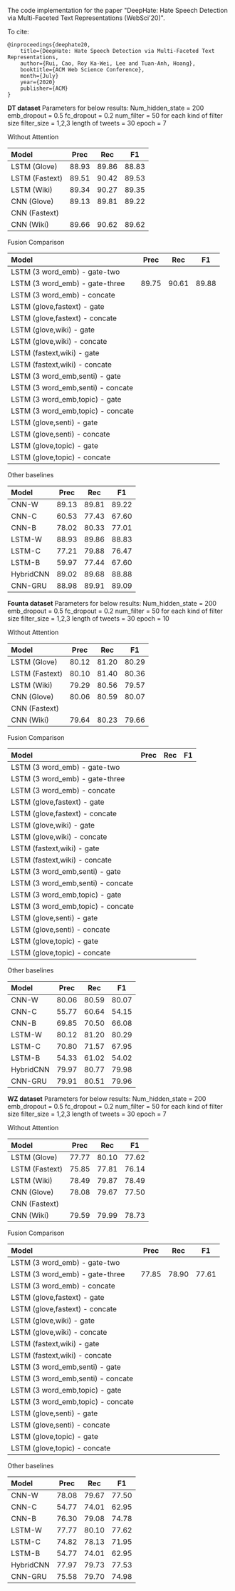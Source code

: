 The code implementation for the paper "DeepHate: Hate Speech Detection via Multi-Faceted Text Representations (WebSci'20)".

To cite:
```
@inproceedings{deephate20,
    title={DeepHate: Hate Speech Detection via Multi-Faceted Text Representations,
    author={Rui, Cao, Roy Ka-Wei, Lee and Tuan-Anh, Hoang},
    booktitle={ACM Web Science Conference},
    month={July}
    year={2020}
    publisher={ACM}
}
```

**DT dataset**
Parameters for below results:
Num_hidden_state = 200
emb_dropout = 0.5
fc_dropout = 0.2
num_filter = 50 for each kind of filter size
filter_size = 1,2,3 
length of tweets = 30
epoch = 7

Without Attention  

| Model                          | Prec | Rec | F1 |
|:-------------------------------|:----:|:---:|:--:|
|LSTM (Glove)                    | 88.93      | 89.86     | 88.83    |
|LSTM (Fastext)                  | 89.51      | 90.42     | 89.53    |
|LSTM (Wiki)                     | 89.34      | 90.27     | 89.35    |
|CNN (Glove)                     | 89.13      | 89.81     | 89.22    |
|CNN (Fastext)                   |      |     |    |
|CNN (Wiki)                      | 89.66      | 90.62     | 89.62    |

Fusion Comparison

| Model                          | Prec | Rec | F1 |
|:-------------------------------|:----:|:---:|:--:|
|LSTM (3 word_emb) - gate-two    |      |     |    |
|LSTM (3 word_emb) - gate-three  | 89.75      | 90.61     | 89.88    |
|LSTM (3 word_emb) - concate     |      |     |    |
|LSTM (glove,fastext) - gate     |      |     |    |
|LSTM (glove,fastext) - concate  |      |     |    |
|LSTM (glove,wiki) - gate        |      |     |    |
|LSTM (glove,wiki) - concate     |      |     |    |
|LSTM (fastext,wiki) - gate      |      |     |    |
|LSTM (fastext,wiki) - concate   |      |     |    |
|LSTM (3 word_emb,senti) - gate  |      |     |    |
|LSTM (3 word_emb,senti) - concate|      |     |    |
|LSTM (3 word_emb,topic) - gate  |      |     |    |
|LSTM (3 word_emb,topic) - concate|      |     |    |
|LSTM (glove,senti) - gate       |      |     |    |
|LSTM (glove,senti) - concate    |      |     |    |
|LSTM (glove,topic) - gate       |      |     |    |
|LSTM (glove,topic) - concate    |      |     |    |

Other baselines

| Model                          | Prec | Rec | F1 |
|:-------------------------------|:----:|:---:|:--:|
|CNN-W                           | 89.13      | 89.81     | 89.22    |
|CNN-C                           | 60.53      | 77.43     | 67.60    |
|CNN-B                           | 78.02      | 80.33     | 77.01    |
|LSTM-W                          | 88.93      | 89.86     | 88.83    |
|LSTM-C                          | 77.21      | 79.88     | 76.47    |
|LSTM-B                          | 59.97      | 77.44     | 67.60    |
|HybridCNN                       | 89.02      | 89.68     | 88.88    |
|CNN-GRU                         | 88.98      | 89.91     | 89.09    |


**Founta dataset**
Parameters for below results:
Num_hidden_state = 200
emb_dropout = 0.5
fc_dropout = 0.2
num_filter = 50 for each kind of filter size
filter_size = 1,2,3 
length of tweets = 30
epoch = 10  

Without Attention  


| Model                          | Prec | Rec | F1 |
|:-------------------------------|:----:|:---:|:--:|
|LSTM (Glove)                    | 80.12      | 81.20     | 80.29    |
|LSTM (Fastext)                  | 80.10      | 81.40     | 80.36    |
|LSTM (Wiki)                     | 79.29      | 80.56     | 79.57    |
|CNN (Glove)                     | 80.06      | 80.59     | 80.07    |
|CNN (Fastext)                   |      |     |    |
|CNN (Wiki)                      | 79.64      | 80.23     | 79.66    |

Fusion Comparison

| Model                          | Prec | Rec | F1 |
|:-------------------------------|:----:|:---:|:--:|
|LSTM (3 word_emb) - gate-two    |      |     |    |
|LSTM (3 word_emb) - gate-three  |      |     |    |
|LSTM (3 word_emb) - concate     |      |     |    |
|LSTM (glove,fastext) - gate     |      |     |    |
|LSTM (glove,fastext) - concate  |      |     |    |
|LSTM (glove,wiki) - gate        |      |     |    |
|LSTM (glove,wiki) - concate     |      |     |    |
|LSTM (fastext,wiki) - gate      |      |     |    |
|LSTM (fastext,wiki) - concate   |      |     |    |
|LSTM (3 word_emb,senti) - gate  |      |     |    |
|LSTM (3 word_emb,senti) - concate|      |     |    |
|LSTM (3 word_emb,topic) - gate  |      |     |    |
|LSTM (3 word_emb,topic) - concate|      |     |    |
|LSTM (glove,senti) - gate       |      |     |    |
|LSTM (glove,senti) - concate    |      |     |    |
|LSTM (glove,topic) - gate       |      |     |    |
|LSTM (glove,topic) - concate    |      |     |    |

Other baselines

| Model                          | Prec | Rec | F1 |
|:-------------------------------|:----:|:---:|:--:|
|CNN-W                           | 80.06      | 80.59     | 80.07    |
|CNN-C                           | 55.77      | 60.64     | 54.15    |
|CNN-B                           | 69.85      | 70.50     | 66.08    |
|LSTM-W                          | 80.12      | 81.20     | 80.29    |
|LSTM-C                          | 70.80      | 71.57     | 67.95    |
|LSTM-B                          | 54.33      | 61.02     | 54.02    |
|HybridCNN                       | 79.97      | 80.77     | 79.98    |
|CNN-GRU                         | 79.91      | 80.51     | 79.96    |

**WZ dataset**
Parameters for below results:
Num_hidden_state = 200
emb_dropout = 0.5
fc_dropout = 0.2
num_filter = 50 for each kind of filter size
filter_size = 1,2,3 
length of tweets = 30
epoch = 7

Without Attention  

| Model                          | Prec | Rec | F1 |
|:-------------------------------|:----:|:---:|:--:|
|LSTM (Glove)                    | 77.77      | 80.10     | 77.62    |
|LSTM (Fastext)                  | 75.85      | 77.81     | 76.14    |
|LSTM (Wiki)                     | 78.49      | 79.87     | 78.49    |
|CNN (Glove)                     | 78.08      | 79.67     | 77.50    |
|CNN (Fastext)                   |      |     |    |
|CNN (Wiki)                      | 79.59      | 79.99     | 78.73    |

Fusion Comparison

| Model                          | Prec | Rec | F1 |
|:-------------------------------|:----:|:---:|:--:|
|LSTM (3 word_emb) - gate-two    |      |     |    |
|LSTM (3 word_emb) - gate-three  | 77.85      | 78.90     | 77.61    |
|LSTM (3 word_emb) - concate     |      |     |    |
|LSTM (glove,fastext) - gate     |      |     |    |
|LSTM (glove,fastext) - concate  |      |     |    |
|LSTM (glove,wiki) - gate        |      |     |    |
|LSTM (glove,wiki) - concate     |      |     |    |
|LSTM (fastext,wiki) - gate      |      |     |    |
|LSTM (fastext,wiki) - concate   |      |     |    |
|LSTM (3 word_emb,senti) - gate  |      |     |    |
|LSTM (3 word_emb,senti) - concate|      |     |    |
|LSTM (3 word_emb,topic) - gate  |      |     |    |
|LSTM (3 word_emb,topic) - concate|      |     |    |
|LSTM (glove,senti) - gate       |      |     |    |
|LSTM (glove,senti) - concate    |      |     |    |
|LSTM (glove,topic) - gate       |      |     |    |
|LSTM (glove,topic) - concate    |      |     |    |

Other baselines

| Model                          | Prec | Rec | F1 |
|:-------------------------------|:----:|:---:|:--:|
|CNN-W                           | 78.08      | 79.67     | 77.50    |
|CNN-C                           | 54.77      | 74.01     | 62.95    |
|CNN-B                           | 76.30      | 79.08     | 74.78    |
|LSTM-W                          | 77.77      | 80.10     | 77.62    |
|LSTM-C                          | 74.82      | 78.13     | 71.95    |
|LSTM-B                          | 54.77      | 74.01     | 62.95    |
|HybridCNN                       | 77.97      | 79.73     | 77.53    |
|CNN-GRU                         | 75.58      | 79.70     | 74.98    |

